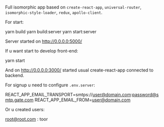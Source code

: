 Full isomorphic app based on `create-react-app`, `universal-router`, `isomorphic-style-loader`, `redux`, `apollo-client`.

For start:

yarn build
yarn build:server
yarn start:server

Server started on http://0.0.0.0:5000/

If u want start to develop front-end:

yarn start

And on http://0.0.0.0:3000/ started usual create-react-app connected to backend.

For signup u need to configure `.env.server`:

REACT_APP_EMAIL_TRANSPORT=smtps://user@domain.com:password@smtp.gate.com
REACT_APP_EMAIL_FROM=user@domain.com

Or u created users:

root@root.com : toor
